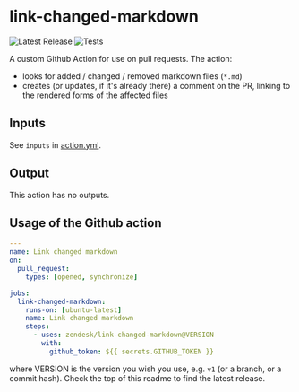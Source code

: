 # link-changed-markdown

![Latest Release](https://img.shields.io/github/v/release/zendesk/link-changed-markdown?label=Latest%20Release)
![Tests](https://github.com/zendesk/link-changed-markdown/workflows/Test/badge.svg?branch=main)

A custom Github Action for use on pull requests. The action:

 * looks for added / changed / removed markdown files (`*.md`)
 * creates (or updates, if it's already there) a comment on the PR, linking
   to the rendered forms of the affected files

## Inputs

See `inputs` in [action.yml](https://github.com/zendesk/link-changed-markdown/blob/main/action.yml).

## Output

This action has no outputs.

## Usage of the Github action

```yaml
---
name: Link changed markdown
on:
  pull_request:
    types: [opened, synchronize]

jobs:
  link-changed-markdown:
    runs-on: [ubuntu-latest]
    name: Link changed markdown
    steps:
      - uses: zendesk/link-changed-markdown@VERSION
        with:
          github_token: ${{ secrets.GITHUB_TOKEN }}
```

where VERSION is the version you wish you use, e.g. `v1` (or a branch, or a commit hash).
Check the top of this readme to find the latest release.
